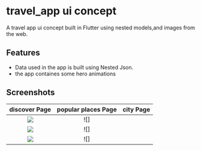 # travel_app ui concept
A travel app  ui concept built in Flutter using nested models,and images from the web.

## Features
* Data used in the app is built using Nested Json.
* the app containes some hero animations

## Screenshots

discover Page               |  popular places Page               | city Page               |  
:-------------------------:|:-------------------------:|:-------------------------:
![](https://user-images.githubusercontent.com/56259590/202838287-34a7ba30-0eef-401f-8c1e-d3c3818424cf.jpeg)|![]
![](https://user-images.githubusercontent.com/56259590/202838304-5cfbe4ac-4174-4740-9dbf-78cd1a3084a2.jpeg)|![]
![](https://user-images.githubusercontent.com/56259590/202838338-6e3a71ca-9570-474a-9d84-8b6609e15915.jpeg)|![]
